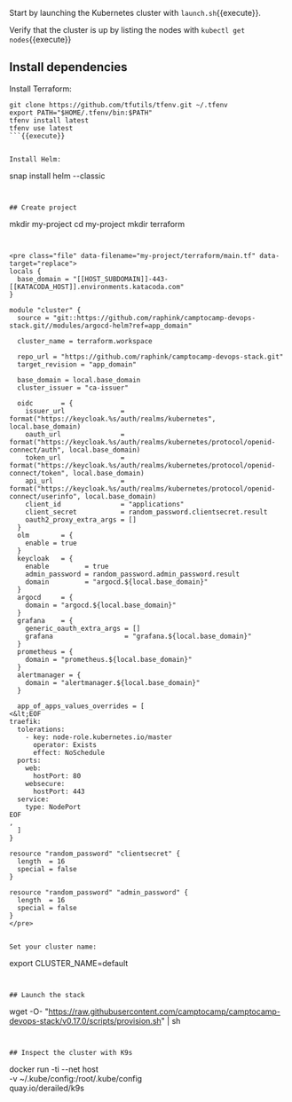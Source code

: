 Start by launching the Kubernetes cluster with `launch.sh`{{execute}}.

Verify that the cluster is up by listing the nodes with `kubectl get nodes`{{execute}}


## Install dependencies


Install Terraform:


```
git clone https://github.com/tfutils/tfenv.git ~/.tfenv
export PATH="$HOME/.tfenv/bin:$PATH"
tfenv install latest
tfenv use latest
```{{execute}}


Install Helm:

```
snap install helm --classic
```{{execute}}


## Create project

```
mkdir my-project
cd my-project
mkdir terraform
```{{execute}}


<pre class="file" data-filename="my-project/terraform/main.tf" data-target="replace">
locals {
  base_domain = "[[HOST_SUBDOMAIN]]-443-[[KATACODA_HOST]].environments.katacoda.com"
}

module "cluster" {
  source = "git::https://github.com/raphink/camptocamp-devops-stack.git//modules/argocd-helm?ref=app_domain"

  cluster_name = terraform.workspace

  repo_url = "https://github.com/raphink/camptocamp-devops-stack.git"
  target_revision = "app_domain"

  base_domain = local.base_domain
  cluster_issuer = "ca-issuer"

  oidc       = {
    issuer_url              = format("https://keycloak.%s/auth/realms/kubernetes", local.base_domain)
    oauth_url               = format("https://keycloak.%s/auth/realms/kubernetes/protocol/openid-connect/auth", local.base_domain)
    token_url               = format("https://keycloak.%s/auth/realms/kubernetes/protocol/openid-connect/token", local.base_domain)
    api_url                 = format("https://keycloak.%s/auth/realms/kubernetes/protocol/openid-connect/userinfo", local.base_domain)
    client_id               = "applications"
    client_secret           = random_password.clientsecret.result
    oauth2_proxy_extra_args = []
  }
  olm        = {
    enable = true
  }
  keycloak   = {                                               
    enable         = true                                                           
    admin_password = random_password.admin_password.result                          
    domain         = "argocd.${local.base_domain}"
  }
  argocd     = {
    domain = "argocd.${local.base_domain}"
  }
  grafana    = {
    generic_oauth_extra_args = []
    grafana                  = "grafana.${local.base_domain}"
  }
  prometheus = {
    domain = "prometheus.${local.base_domain}"
  }
  alertmanager = {
    domain = "alertmanager.${local.base_domain}"
  }

  app_of_apps_values_overrides = [
<&lt;EOF
traefik:
  tolerations:
    - key: node-role.kubernetes.io/master
      operator: Exists
      effect: NoSchedule
  ports:
    web:
      hostPort: 80
    websecure:
      hostPort: 443
  service:
    type: NodePort
EOF
,
  ]
}

resource "random_password" "clientsecret" {
  length  = 16
  special = false
}

resource "random_password" "admin_password" {
  length  = 16
  special = false
}
</pre>


Set your cluster name:

```
export CLUSTER_NAME=default
```{{execute}}


## Launch the stack

```
wget -O- "https://raw.githubusercontent.com/camptocamp/camptocamp-devops-stack/v0.17.0/scripts/provision.sh" | sh
```{{execute}}


## Inspect the cluster with K9s

```
docker run -ti --net host \
  -v ~/.kube/config:/root/.kube/config \
  quay.io/derailed/k9s
```{{execute T2}}
